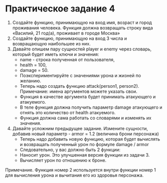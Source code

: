 # Практическое задание 4
1. Создайте функцию, принимающую на вход имя, возраст и город проживания человека. Функция должна возвращать строку вида «Василий, 21 год(а), проживает в городе Москва»
1. Создайте функцию, принимающую на вход 3 числа и возвращающую наибольшее из них.
1. Давайте опишем пару сущностей player и enemy через словарь, который будет иметь ключи и значения:
    * name - строка полученная от пользователя,
    * health = 100,
    * damage = 50. 
    * Поэкспериментируйте с значениями урона и жизней по желанию. 
    * Теперь надо создать функцию attack(person1, person2). Примечание: имена аргументов можете указать свои. 
    * Функция в качестве аргумента будет принимать атакующего и атакуемого. 
    * В теле функция должна получить параметр damage атакующего и отнять это количество от health атакуемого.
    * Функция должна сама работать со словарями и изменять их значения.
1. Давайте усложним предыдущее задание. Измените сущности, добавив новый параметр - armor = 1.2 (величина брони персонажа)
    * Теперь надо добавить новую функцию, которая будет вычислять и возвращать полученный урон по формуле damage / armor
    * Следовательно, у вас должно быть 2 функции:
    * Наносит урон. Это улучшенная версия функции из задачи 3.
    * Вычисляет урон по отношению к броне.

Примечание. Функция номер 2 используется внутри функции номер 1 для вычисления урона и вычитания его из здоровья персонажа. 
